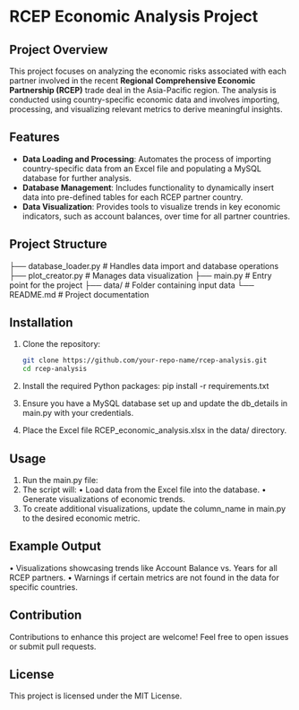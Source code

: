 # RCEP Economic Analysis Project

## Project Overview

This project focuses on analyzing the economic risks associated with each partner involved in the recent **Regional Comprehensive Economic Partnership (RCEP)** trade deal in the Asia-Pacific region. The analysis is conducted using country-specific economic data and involves importing, processing, and visualizing relevant metrics to derive meaningful insights.


## Features

- **Data Loading and Processing**: Automates the process of importing country-specific data from an Excel file and populating a MySQL database for further analysis.
- **Database Management**: Includes functionality to dynamically insert data into pre-defined tables for each RCEP partner country.
- **Data Visualization**: Provides tools to visualize trends in key economic indicators, such as account balances, over time for all partner countries.


## Project Structure

├── database_loader.py      # Handles data import and database operations
├── plot_creator.py         # Manages data visualization
├── main.py                 # Entry point for the project
├── data/                   # Folder containing input data
└── README.md               # Project documentation


## Installation

1. Clone the repository:
   ```bash
   git clone https://github.com/your-repo-name/rcep-analysis.git
   cd rcep-analysis

2.	Install the required Python packages:
   pip install -r requirements.txt

3.	Ensure you have a MySQL database set up and update the db_details in main.py with your credentials.

4.	Place the Excel file RCEP_economic_analysis.xlsx in the data/ directory.


## Usage

1.	Run the main.py file:
2.	The script will:
	•	Load data from the Excel file into the database.
	•	Generate visualizations of economic trends.
3.	To create additional visualizations, update the column_name in main.py to the desired economic metric.


## Example Output

•	Visualizations showcasing trends like Account Balance vs. Years for all RCEP partners.
•	Warnings if certain metrics are not found in the data for specific countries.


## Contribution

Contributions to enhance this project are welcome! Feel free to open issues or submit pull requests.


## License

This project is licensed under the MIT License.